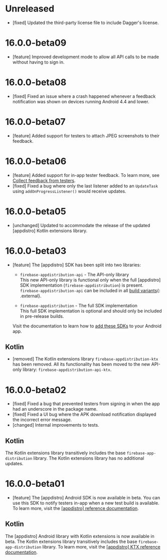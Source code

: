 # Unreleased

- [fixed] Updated the third-party license file to include Dagger's license.

# 16.0.0-beta09

- [feature] Improved development mode to allow all API calls to be made without having to sign in.

# 16.0.0-beta08

- [fixed] Fixed an issue where a crash happened whenever a feedback
  notification was shown on devices running Android 4.4 and lower.

# 16.0.0-beta07

- [feature] Added support for testers to attach JPEG screenshots to their
  feedback.

# 16.0.0-beta06

- [feature] Added support for in-app tester feedback. To learn more, see
  [Collect feedback from testers](/docs/app-distribution/collect-feedback-from-testers).
- [fixed] Fixed a bug where only the last listener added to an `UpdateTask`
  using `addOnProgressListener()` would receive updates.

# 16.0.0-beta05

- [unchanged] Updated to accommodate the release of the updated
  [appdistro] Kotlin extensions library.

# 16.0.0-beta03

- [feature] The [appdistro] SDK has been split into two libraries:

  - `firebase-appdistribution-api` - The API-only library<br>
    This new API-only library is functional only when the full
    [appdistro] SDK implementation (`firebase-appdistribution`) is present.
    `firebase-appdistribution-api` can be included in all
    [build variants](https://developer.android.com/studio/build/build-variants){: .external}.

  - `firebase-appdistribution` - The full SDK implementation<br>
    This full SDK implementation is optional and should only be included in
    pre-release builds.

  Visit the documentation to learn how to
  [add these SDKs](/docs/app-distribution/set-up-alerts?platform=android#add-appdistro)
  to your Android app.

## Kotlin

- [removed] The Kotlin extensions library `firebase-appdistribution-ktx`
  has been removed. All its functionality has been moved to the new API-only
  library: `firebase-appdistribution-api-ktx`.

# 16.0.0-beta02

- [fixed] Fixed a bug that prevented testers from signing in when the app had
  an underscore in the package name.
- [fixed] Fixed a UI bug where the APK download notification displayed the
  incorrect error message.
- [changed] Internal improvements to tests.

## Kotlin

The Kotlin extensions library transitively includes the base
`firebase-app-distribution` library. The Kotlin extensions library has no
additional updates.

# 16.0.0-beta01

- [feature] The [appdistro] Android SDK is now available in beta. You
  can use this SDK to notify testers in-app when a new test build is available.
  To learn more, visit the
  [[appdistro] reference documentation](/docs/reference/android/com/google/firebase/appdistribution/package-summary).

## Kotlin

The [appdistro] Android library with Kotlin extensions is now available in
beta. The Kotlin extensions library transitively includes the base
`firebase-app-distribution` library. To learn more, visit the
[[appdistro] KTX reference documentation](/docs/reference/kotlin/com/google/firebase/appdistribution/ktx/package-summary).
